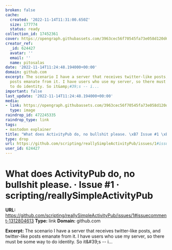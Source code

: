 ```yaml
---
broken: false
cache:
  created: '2022-11-14T11:31:00.650Z'
  size: 177774
  status: ready
collection_id: 17452361
cover: https://opengraph.githubassets.com/3963cec56f70545fa73e058d120d6096627ca0f6803f67ccda7888b6e36cbee6/scripting/reallySimpleActivityPub/issues/1
creator_ref:
  _id: 624427
  avatar: ''
  email: ''
  name: pitosalas
date: '2022-11-14T11:24:48.194000+00:00'
domain: github.com
excerpt: The scenario I have a server that receives twitter-like posts, and twitter-like
  posts emanate from it. I have users who use my server, so there must be some way
  to do identity. So it&amp;#39;s -- i...
important: false
last_update: '2022-11-14T11:24:48.194000+00:00'
media:
- link: https://opengraph.githubassets.com/3963cec56f70545fa73e058d120d6096627ca0f6803f67ccda7888b6e36cbee6/scripting/reallySimpleActivityPub/issues/1
  type: image
raindrop_id: 472245335
raindrop_type: link
tags:
- mastodon explainer
title: "What does ActivityPub do, no bullshit please. \xB7 Issue #1 \xB7 scripting/reallySimpleActivityPub"
type: drop
url: https://github.com/scripting/reallySimpleActivityPub/issues/1#issuecomment-1312804613
user_id: 624427
---
```


# What does ActivityPub do, no bullshit please. · Issue #1 · scripting/reallySimpleActivityPub

**URL:** https://github.com/scripting/reallySimpleActivityPub/issues/1#issuecomment-1312804613
**Type:** link
**Domain:** github.com

**Excerpt:** The scenario I have a server that receives twitter-like posts, and twitter-like posts emanate from it. I have users who use my server, so there must be some way to do identity. So it&amp;#39;s -- i...
